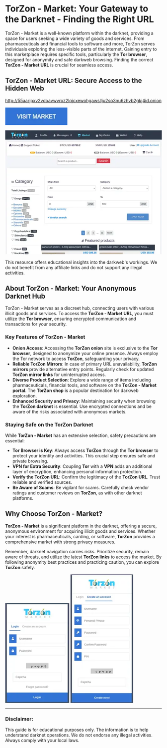 # TorZon - Market: Your Gateway to the Darknet - Finding the Right URL

TorZon - Market is a well-known platform within the darknet, providing a space for users seeking a wide variety of goods and services. From pharmaceuticals and financial tools to software and more, TorZon serves individuals exploring the less-visible parts of the internet. Gaining entry to this marketplace requires specific tools, particularly the **Tor browser**, designed for anonymity and safe darkweb browsing. Finding the correct **TorZon - Market URL** is crucial for seamless access.

## TorZon - Market URL: Secure Access to the Hidden Web

http://55aarjpxv2vdoavwvroz2lqjcxewohgawsllju2so3nu6zhvb2gkj4id.onion

[<img src="/elements/browse.webp" width="200">](http://55aarjpxv2vdoavwvroz2lqjcxewohgawsllju2so3nu6zhvb2gkj4id.onion)

<a href="http://55aarjpxv2vdoavwvroz2lqjcxewohgawsllju2so3nu6zhvb2gkj4id.onion"><img src="/elements/toolbar.webp" alt="TorZon - Market URL" style="max-width: 100%;"></a>

This resource offers educational insights into the darkweb's workings. We do not benefit from any affiliate links and do not support any illegal activities.

## About TorZon - Market: Your Anonymous Darknet Hub

TorZon - Market serves as a discreet hub, connecting users with various illicit goods and services. To access the **TorZon - Market URL**, you must utilize the **Tor browser**, ensuring encrypted communication and transactions for your security.

### Key Features of TorZon - Market

-   **Onion Access**: Accessing the **TorZon onion** site is exclusive to the **Tor browser**, designed to anonymize your online presence. Always employ the Tor network to access **TorZon**, safeguarding your privacy.
-   **Reliable TorZon Mirrors**: In case of primary URL unavailability, **TorZon mirrors** provide alternative entry points. Regularly check for updated **TorZon mirror links** for uninterrupted access.
-   **Diverse Product Selection**: Explore a wide range of items including pharmaceuticals, financial tools, and software on the **TorZon - Market portal**. The **TorZon shop** is a popular destination for darkweb exploration.
-   **Enhanced Security and Privacy**: Maintaining security when browsing the **TorZon darknet** is essential. Use encrypted connections and be aware of the risks associated with anonymous markets.

### Staying Safe on the TorZon Darknet

While **TorZon - Market** has an extensive selection, safety precautions are essential:

-   **Tor Browser is Key**: Always access **TorZon** through the **Tor browser** to protect your identity and activities. This crucial step ensures safe and private browsing.
-   **VPN for Extra Security**: Coupling **Tor** with a **VPN** adds an additional layer of encryption, enhancing personal information protection.
-   **Verify the TorZon URL**: Confirm the legitimacy of the **TorZon URL**. Trust reliable and verified sources.
-   **Be Aware of Scams**: Be vigilant for scams. Carefully check vendor ratings and customer reviews on **TorZon**, as with other darknet platforms.

## Why Choose TorZon - Market?

**TorZon - Market** is a significant platform in the darknet, offering a secure, anonymous environment for acquiring illicit goods and services. Whether your interest is pharmaceuticals, carding, or software, **TorZon** provides a comprehensive market with strong privacy measures.

Remember, darknet navigation carries risks. Prioritize security, remain aware of threats, and utilize the latest **TorZon links** to access the market. By following anonymity best practices and practicing caution, you can explore **TorZon** safely.

<a href="http://55aarjpxv2vdoavwvroz2lqjcxewohgawsllju2so3nu6zhvb2gkj4id.onion"><img src="/elements/monitor.webp" alt="TorZon - Market Login" style="max-width: 100%;"></a>
<a href="http://55aarjpxv2vdoavwvroz2lqjcxewohgawsllju2so3nu6zhvb2gkj4id.onion"><img src="/elements/top.webp" alt="TorZon - Market Register" style="max-width: 100%;"></a>

---

### Disclaimer:

This guide is for educational purposes only. The information is to help understand darknet operations. We do not endorse any illegal activities. Always comply with your local laws.